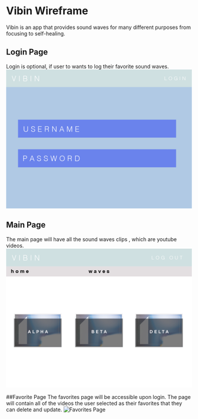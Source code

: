 # Vibin Wireframe
Vibin is an app that provides sound waves for many different purposes from focusing to self-healing.  

## Login Page
Login is optional, if user to wants to log their favorite sound waves.
![Login Page](/Wire_Frame/login.png)

## Main Page
The main page will have all the sound waves clips , which are youtube videos.
![Main Page](/Wire_Frame/index.png)

##Favorite Page
The favorites page will be accessible upon login.  The page will contain all of the videos the user selected as their favorites that they can delete and update.
![Favorites Page](/Wire_Frame/faves-edit)


